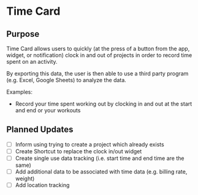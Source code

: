 # Time Card

## Purpose
Time Card allows users to quickly (at the press of a button from the app, widget, or notification) clock in and out of projects in order to record time spent on an activity.

By exporting this data, the user is then able to use a third party program (e.g. Excel, Google Sheets) to analyze the data.
 
Examples:
* Record your time spent working out by clocking in and out at the start and end or your workouts

## Planned Updates
- [ ] Inform using trying to create a project which already exists
- [ ] Create Shortcut to replace the clock in/out widget
- [ ] Create single use data tracking (i.e. start time and end time are the same)
- [ ] Add additional data to be associated with time data (e.g. billing rate, weight)
- [ ] Add location tracking